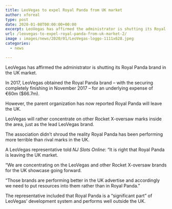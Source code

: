 ```yaml
---
title: LeoVegas to expel Royal Panda from UK market
author: xforeal 
type: post
date: 2020-01-08T00:00:00+00:00
excerpt: LeoVegas has affirmed the administrator is shutting its Royal Panda brand in the UK market
url: /leovegas-to-expel-royal-panda-from-uk-market-2/
image : images/news/2020/01/LeoVegas-loggo-1111x628.jpeg
categories:
  - news

---
```

LeoVegas has affirmed the administrator is shutting its Royal Panda brand in the UK market.

In 2017, LeoVegas obtained the Royal Panda brand – with the securing completely finishing in November 2017 – for an underlying expense of €60m ($66.7m).

However, the parent organization has now reported Royal Panda will leave the UK.

LeoVegas will rather concentrate on other Rocket X-oversaw marks inside the area, just as the lead LeoVegas brand.

The association didn’t shroud the reality Royal Panda has been performing more terrible than rival marks in the UK.

A LeoVegas representative told _NJ Slots Online_: “It is right that Royal Panda is leaving the UK market.

“We are concentrating on the LeoVegas and other Rocket X-oversaw brands for the UK showcase going forward.

“Those brands are performing better in the UK advertise and accordingly we need to put resources into them rather than in Royal Panda.”

The representative included that Royal Panda is a “significant part” of LeoVegas’ development system and performs well outside the UK.